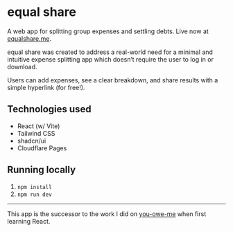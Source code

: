 
# equal share

A web app for splitting group expenses and settling debts. Live now at [equalshare.me](https://equalshare.me).

equal share was created to address a real-world need for a minimal and intuitive expense splitting app which doesn’t require the user to log in or download.

Users can add expenses, see a clear breakdown, and share results with a simple hyperlink (for free!).



## Technologies used
- React (w/ Vite)
- Tailwind CSS
- shadcn/ui
- Cloudflare Pages


## Running locally
1. `npm install`
2. `npm run dev`


___

This app is the successor to the work I did on [you-owe-me](https://github.com/adamzuch/you-owe-me) when first learning React.
